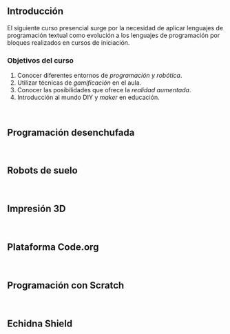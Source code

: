 ## Introducción

El siguiente curso presencial surge por la necesidad de aplicar lenguajes de programación textual como evolución a los lenguajes de programación por bloques realizados en cursos de iniciación.

### Objetivos del curso

1. Conocer diferentes entornos de *programación y robótica*.
2. Utilizar técnicas de *gamificación* en el aula.
3. Conocer las posibilidades que ofrece la *realidad aumentada*.
4. Introducción al mundo DIY y *maker* en educación.


<!--
<br />



## Diapositivas

<div class="iframe">
  <iframe src="https://wikitic.github.io/iniciacion-a-la-robotica-en-primaria" allowfullscreen></iframe>
</div>
-->



<br />


## Programación desenchufada



<br />



## Robots de suelo



<br />



## Impresión 3D



<br />



## Plataforma Code.org



<br />



## Programación con Scratch



<br />



## Echidna Shield

